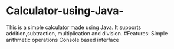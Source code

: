 # Calculator-using-Java-
This is a simple calculator made using Java. It supports addition,subtraction, multiplication and division.
#Features:
Simple arithmetic operations
Console based interface
